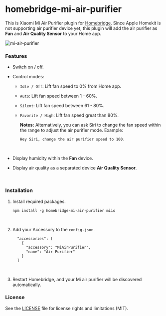 # homebridge-mi-air-purifier

This is Xiaomi Mi Air Purifier plugin for [Homebridge](https://github.com/nfarina/homebridge). Since Apple Homekit is not supporting air purifier device yet, this plugin will add the air purifier as **Fan** and **Air Quality Sensor** to your Home app.

![mi-air-purifier](https://cloud.githubusercontent.com/assets/73107/26249685/1d0ae78c-3cda-11e7-8b64-71e8d4323a3e.jpg)

### Features

* Switch on / off.

* Control modes:

  - `Idle / Off`: Lift fan speed to 0% from Home app.

  - `Auto`: Lift fan speed between 1 - 60%.

  - `Silent`: Lift fan speed between 61 - 80%.

  - `Favorite / High`: Lift fan speed great than 80%.

    **Notes:** Alternatively, you can ask Siri to change the fan speed within the range to adjust the air purifier mode. Example:

    ```
    Hey Siri, change the air purifier speed to 100.
    ```

    ​

* Display humidity within the **Fan** device.

* Display air quality as a separated device **Air Quality Sensor**.

  ​



### Installation

1. Install required packages.

   ```
   npm install -g homebridge-mi-air-purifier miio
   ```

   ​

2. Add your Accessory to the `config.json`.

   ```
     "accessories": [
       {
         "accessory": "MiAirPurifier",
         "name": "Air Purifier"
       }
     ]
   ```

   ​

3. Restart Homebridge, and your Mi air purifier will be discovered automatically.



### License

See the [LICENSE](https://github.com/seikan/homebridge-mi-air-purifier/blob/master/LICENSE.md) file for license rights and limitations (MIT).



